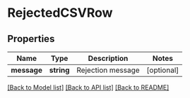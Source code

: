 # RejectedCSVRow

## Properties
Name | Type | Description | Notes
------------ | ------------- | ------------- | -------------
**message** | **string** | Rejection message | [optional] 

[[Back to Model list]](../README.md#documentation-for-models) [[Back to API list]](../README.md#documentation-for-api-endpoints) [[Back to README]](../README.md)


